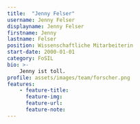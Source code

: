 ```yaml
---
title:  "Jenny Felser"
username: Jenny Felser
displayname: Jenny Felser
firstname: Jenny
lastname: Felser
position: Wissenschaftliche Mitarbeiterin
start-date: 2000-01-01
category: FoSIL
bio: >- 
    Jenny ist toll.   
profile: assets/images/team/forscher.png
features:
    - feature-title: 
      feature-img: 
      feature-url: 
      feature-note: 
---
```


